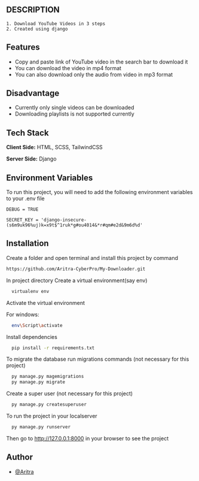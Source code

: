 ## DESCRIPTION
    1. Download YouTube Videos in 3 steps
    2. Created using django
## Features

- Copy and paste link of YouTube video in the search bar to download it
- You can download the video in mp4 format
- You can also download only the audio from video in mp3 format

## Disadvantage

- Currently only single videos can be downloaded 
- Downloading playlists is not supported currently



## Tech Stack

**Client Side:** HTML, SCSS, TailwindCSS

**Server Side:** Django


## Environment Variables

To run this project, you will need to add the following environment variables to your .env file

`DEBUG = TRUE`

`SECRET_KEY = 'django-insecure-(s6m9uk96%uj)k=x9t$^1ruk*g#ou4014&*r#qm#e2d&9m6d%d'`
## Installation

Create a folder and open terminal and install this project by
command 
```bash
https://github.com/Aritra-CyberPro/My-Downloader.git
```
In project directory Create a virtual environment(say env)

```bash
  virtualenv env

```
Activate the virtual environment

For windows:
```bash
  env\Script\activate

```
Install dependencies
```bash
  pip install -r requirements.txt

```
To migrate the database run migrations commands (not necessary for this project)
```bash
  py manage.py magemigrations
  py manage.py migrate

```

Create a super user (not necessary for this project)
```bash
  py manage.py createsuperuser

```

To run the project in your localserver
```bash
  py manage.py runserver

```
Then go to http://127.0.0.1:8000 in your browser to see the project

## Author

- [@Aritra](https://github.com/Aritra-CyberPro)

